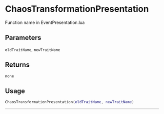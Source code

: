 # ChaosTransformationPresentation
Function name in EventPresentation.lua
## Parameters
`oldTraitName`, `newTraitName`
## Returns
`none`
## Usage
```lua
ChaosTransformationPresentation(oldTraitName, newTraitName)
```
---
